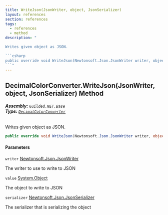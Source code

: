 ```yaml
---
title: WriteJson(JsonWriter, object, JsonSerializer)
layout: references
section: references
tags:
  - references
  - method
description: "

Writes given object as JSON.

```csharp
public override void WriteJson(Newtonsoft.Json.JsonWriter writer, object? value, Newtonsoft.Json.JsonSerializer serializer);
```"
---
```


## DecimalColorConverter.WriteJson(JsonWriter, object, JsonSerializer) Method
###### **Assembly:** `Guilded.NET.Base`<br/>**Type:** [`DecimalColorConverter`](DecimalColorConverter 'Guilded.NET.Base.DecimalColorConverter')

Writes given object as JSON.

```csharp
public override void WriteJson(Newtonsoft.Json.JsonWriter writer, object? value, Newtonsoft.Json.JsonSerializer serializer);
```
#### Parameters

<a name='Guilded.NET.Base.DecimalColorConverter.WriteJson(Newtonsoft.Json.JsonWriter,object,Newtonsoft.Json.JsonSerializer).writer'></a>

`writer` [Newtonsoft.Json.JsonWriter](https://docs.microsoft.com/en-us/dotnet/api/Newtonsoft.Json.JsonWriter 'Newtonsoft.Json.JsonWriter')

The writer to use to write to JSON

<a name='Guilded.NET.Base.DecimalColorConverter.WriteJson(Newtonsoft.Json.JsonWriter,object,Newtonsoft.Json.JsonSerializer).value'></a>

`value` [System.Object](https://docs.microsoft.com/en-us/dotnet/api/System.Object 'System.Object')

The object to write to JSON

<a name='Guilded.NET.Base.DecimalColorConverter.WriteJson(Newtonsoft.Json.JsonWriter,object,Newtonsoft.Json.JsonSerializer).serializer'></a>

`serializer` [Newtonsoft.Json.JsonSerializer](https://docs.microsoft.com/en-us/dotnet/api/Newtonsoft.Json.JsonSerializer 'Newtonsoft.Json.JsonSerializer')

The serializer that is serializing the object